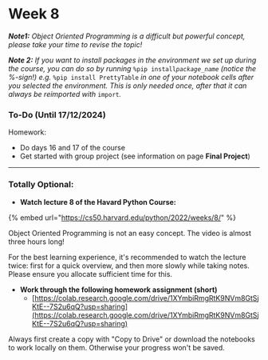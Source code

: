 # Week 8

_**Note1:** Object Oriented Programming is a difficult but powerful concept, please take your time to revise the topic!_

_**Note 2:** If you want to install packages in the environment we set up during the course, you can do so by running_ `%pip install`_`package_name` (notice the %-sign!) e.g._ `%pip install PrettyTable` _in one of your notebook cells after you selected the environment. This is only needed once, after that it can always be reimported with_ `import`_._

### To-Do (Until 17/12/2024) <a href="#to-do" id="to-do"></a>

Homework:

* Do days 16 and 17 of the course
* Get started with group project (see information on page **Final Project**)

***

### Totally Optional:

* **Watch lecture 8 of the Havard Python Course:**

{% embed url="https://cs50.harvard.edu/python/2022/weeks/8/" %}

Object Oriented Programming is not an easy concept. The video is almost three hours long!

For the best learning experience, it's recommended to watch the lecture twice: first for a quick overview, and then more slowly while taking notes. Please ensure you allocate sufficient time for this.

* **Work through the following homework assignment (short)**
  * [https://colab.research.google.com/drive/1XYmbiRmgRtK9NVm8GtSjKtE--7S2u6qQ?usp=sharing](https://colab.research.google.com/drive/1XYmbiRmgRtK9NVm8GtSjKtE--7S2u6qQ?usp=sharing)

Always first create a copy with "Copy to Drive" or download the notebooks to work locally on them. Otherwise your progress won't be saved.

